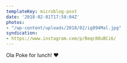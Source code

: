 ```yaml
---
templateKey: microblog-post
date: '2018-02-01T17:58:04Z'
photos:
- "/wp-content/uploads/2018/02/ig894Mal.jpg"
syndication:
- https://www.instagram.com/p/Beqc08uBCi6/
---
```


Ola Poke for lunch! ❤️

